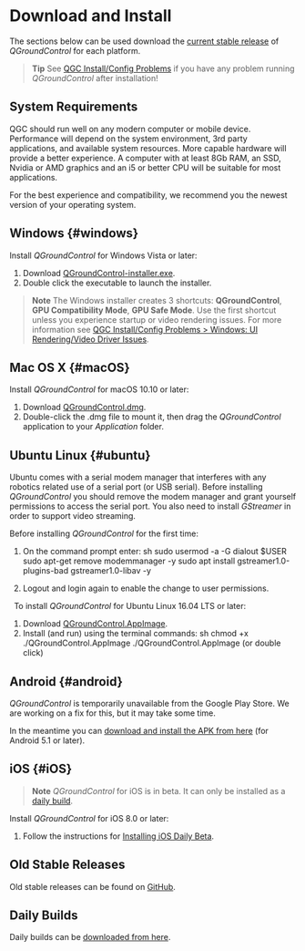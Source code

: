 # Download and Install

The sections below can be used download the [current stable release](../releases/release_notes.md) of *QGroundControl* for each platform.

> **Tip** See [QGC Install/Config Problems](../Support/troubleshooting_qgc.md) if you have any problem running *QGroundControl* after installation!

## System Requirements

QGC should run well on any modern computer or mobile device. Performance will depend on the system environment, 3rd party applications, and available system resources. More capable hardware will provide a better experience. A computer with at least 8Gb RAM, an SSD, Nvidia or AMD graphics and an i5 or better CPU will be suitable for most applications.

For the best experience and compatibility, we recommend you the newest version of your operating system.

## Windows {#windows}

Install *QGroundControl* for Windows Vista or later:

1. Download [QGroundControl-installer.exe](https://s3-us-west-2.amazonaws.com/qgroundcontrol/latest/QGroundControl-installer.exe).
2. Double click the executable to launch the installer.

> **Note** The Windows installer creates 3 shortcuts: **QGroundControl**, **GPU Compatibility Mode**, **GPU Safe Mode**. Use the first shortcut unless you experience startup or video rendering issues. For more information see [QGC Install/Config Problems > Windows: UI Rendering/Video Driver Issues](../Support/troubleshooting_qgc.md#opengl_troubleshooting).

## Mac OS X {#macOS}

Install *QGroundControl* for macOS 10.10 or later:

1. Download [QGroundControl.dmg](https://s3-us-west-2.amazonaws.com/qgroundcontrol/latest/QGroundControl.dmg).
2. Double-click the .dmg file to mount it, then drag the *QGroundControl* application to your *Application* folder.

## Ubuntu Linux {#ubuntu}

Ubuntu comes with a serial modem manager that interferes with any robotics related use of a serial port (or USB serial). Before installing *QGroundControl* you should remove the modem manager and grant yourself permissions to access the serial port. You also need to install *GStreamer* in order to support video streaming.

Before installing *QGroundControl* for the first time:

1. On the command prompt enter: 
        sh
        sudo usermod -a -G dialout $USER
        sudo apt-get remove modemmanager -y
        sudo apt install gstreamer1.0-plugins-bad gstreamer1.0-libav -y

2. Logout and login again to enable the change to user permissions.

&nbsp; To install *QGroundControl* for Ubuntu Linux 16.04 LTS or later:

1. Download [QGroundControl.AppImage](https://s3-us-west-2.amazonaws.com/qgroundcontrol/latest/QGroundControl.AppImage).
2. Install (and run) using the terminal commands: 
        sh
        chmod +x ./QGroundControl.AppImage
        ./QGroundControl.AppImage  (or double click)

## Android {#android}

*QGroundControl* is temporarily unavailable from the Google Play Store. We are working on a fix for this, but it may take some time.

In the meantime you can [download and install the APK from here](https://qgroundcontrol.s3-us-west-2.amazonaws.com/latest/QGroundControl.apk) (for Android 5.1 or later).

## iOS {#iOS}

> **Note** *QGroundControl* for iOS is in beta. It can only be installed as a [daily build](../releases/daily_builds.md).

Install *QGroundControl* for iOS 8.0 or later:

1. Follow the instructions for [Installing iOS Daily Beta](../releases/daily_builds.md).

## Old Stable Releases

Old stable releases can be found on <a href="https://github.com/mavlink/qgroundcontrol/releases/" target="_blank">GitHub</a>.

## Daily Builds

Daily builds can be [downloaded from here](../releases/daily_builds.md).